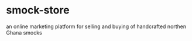 # smock-store
an online marketing platform for selling and buying of handcrafted northen Ghana smocks
